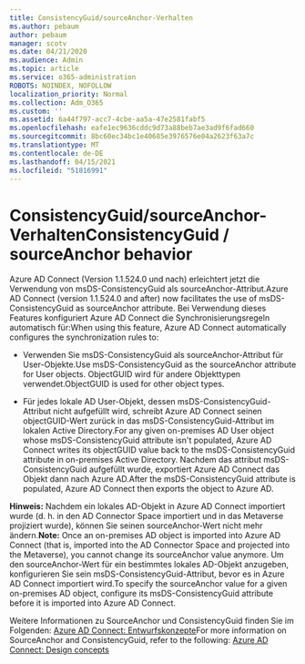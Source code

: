 ```yaml
---
title: ConsistencyGuid/sourceAnchor-Verhalten
ms.author: pebaum
author: pebaum
manager: scotv
ms.date: 04/21/2020
ms.audience: Admin
ms.topic: article
ms.service: o365-administration
ROBOTS: NOINDEX, NOFOLLOW
localization_priority: Normal
ms.collection: Adm_O365
ms.custom: ''
ms.assetid: 6a44f797-acc7-4cbe-aa5a-47e2581fabf5
ms.openlocfilehash: eafe1ec9636cddc9d73a88beb7ae3ad9f6fad660
ms.sourcegitcommit: 8bc60ec34bc1e40685e3976576e04a2623f63a7c
ms.translationtype: MT
ms.contentlocale: de-DE
ms.lasthandoff: 04/15/2021
ms.locfileid: "51816991"
---
```

# <a name="consistencyguid--sourceanchor-behavior"></a><span data-ttu-id="addb4-102">ConsistencyGuid/sourceAnchor-Verhalten</span><span class="sxs-lookup"><span data-stu-id="addb4-102">ConsistencyGuid / sourceAnchor behavior</span></span>

<span data-ttu-id="addb4-103">Azure AD Connect (Version 1.1.524.0 und nach) erleichtert jetzt die Verwendung von msDS-ConsistencyGuid als sourceAnchor-Attribut.</span><span class="sxs-lookup"><span data-stu-id="addb4-103">Azure AD Connect (version 1.1.524.0 and after) now facilitates the use of msDS-ConsistencyGuid as sourceAnchor attribute.</span></span> <span data-ttu-id="addb4-104">Bei Verwendung dieses Features konfiguriert Azure AD Connect die Synchronisierungsregeln automatisch für:</span><span class="sxs-lookup"><span data-stu-id="addb4-104">When using this feature, Azure AD Connect automatically configures the synchronization rules to:</span></span>
  
- <span data-ttu-id="addb4-105">Verwenden Sie msDS-ConsistencyGuid als sourceAnchor-Attribut für User-Objekte.</span><span class="sxs-lookup"><span data-stu-id="addb4-105">Use msDS-ConsistencyGuid as the sourceAnchor attribute for User objects.</span></span> <span data-ttu-id="addb4-106">ObjectGUID wird für andere Objekttypen verwendet.</span><span class="sxs-lookup"><span data-stu-id="addb4-106">ObjectGUID is used for other object types.</span></span>
    
- <span data-ttu-id="addb4-107">Für jedes lokale AD User-Objekt, dessen msDS-ConsistencyGuid-Attribut nicht aufgefüllt wird, schreibt Azure AD Connect seinen objectGUID-Wert zurück in das msDS-ConsistencyGuid-Attribut im lokalen Active Directory.</span><span class="sxs-lookup"><span data-stu-id="addb4-107">For any given on-premises AD User object whose msDS-ConsistencyGuid attribute isn't populated, Azure AD Connect writes its objectGUID value back to the msDS-ConsistencyGuid attribute in on-premises Active Directory.</span></span> <span data-ttu-id="addb4-108">Nachdem das attribut msDS-ConsistencyGuid aufgefüllt wurde, exportiert Azure AD Connect das Objekt dann nach Azure AD.</span><span class="sxs-lookup"><span data-stu-id="addb4-108">After the msDS-ConsistencyGuid attribute is populated, Azure AD Connect then exports the object to Azure AD.</span></span>
    
 <span data-ttu-id="addb4-109">**Hinweis:** Nachdem ein lokales AD-Objekt in Azure AD Connect importiert wurde (d. h. in den AD Connector Space importiert und in das Metaverse projiziert wurde), können Sie seinen sourceAnchor-Wert nicht mehr ändern.</span><span class="sxs-lookup"><span data-stu-id="addb4-109">**Note:** Once an on-premises AD object is imported into Azure AD Connect (that is, imported into the AD Connector Space and projected into the Metaverse), you cannot change its sourceAnchor value anymore.</span></span> <span data-ttu-id="addb4-110">Um den sourceAnchor-Wert für ein bestimmtes lokales AD-Objekt anzugeben, konfigurieren Sie sein msDS-ConsistencyGuid-Attribut, bevor es in Azure AD Connect importiert wird.</span><span class="sxs-lookup"><span data-stu-id="addb4-110">To specify the sourceAnchor value for a given on-premises AD object, configure its msDS-ConsistencyGuid attribute before it is imported into Azure AD Connect.</span></span> 
  
<span data-ttu-id="addb4-111">Weitere Informationen zu SourceAnchor und ConsistencyGuid finden Sie im Folgenden: [Azure AD Connect: Entwurfskonzepte](https://docs.microsoft.com/azure/active-directory/connect/active-directory-aadconnect-design-concepts)</span><span class="sxs-lookup"><span data-stu-id="addb4-111">For more information on SourceAnchor and ConsistencyGuid, refer to the following: [Azure AD Connect: Design concepts](https://docs.microsoft.com/azure/active-directory/connect/active-directory-aadconnect-design-concepts)</span></span>
  

